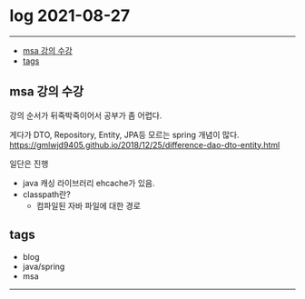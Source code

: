 # log 2021-08-27

--------------------------

- [msa 강의 수강](#msa-강의-수강)
- [tags](#tags)


## msa 강의 수강

강의 순서가 뒤죽박죽이어서 공부가 좀 어렵다.

게다가 DTO, Repository, Entity, JPA등 모르는 spring 개념이 많다. 
https://gmlwjd9405.github.io/2018/12/25/difference-dao-dto-entity.html

일단은 진행

- java 캐싱 라이브러리 ehcache가 있음.
- classpath란?
  - 컴파일된 자바 파일에 대한 경로


## tags
- blog
- java/spring
- msa

--------------------------

